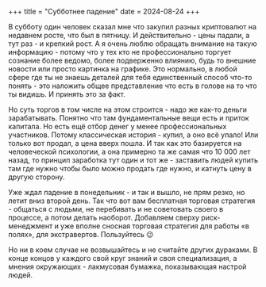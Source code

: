 +++
title = "Субботнее падение"
date = 2024-08-24
+++

В субботу один человек сказал мне что закупил разных криптовалют на недавнем росте, что был в пятницу. И действительно - цены падали, а тут раз - и крепкий рост. А я очень люблю обращать внимание на такую информацию - потому что у тех кто не профессионально торгует сознание более ведомо, более подверженно влиянию, будь то внешние новости или просто картинка на графике. Это нормально, в любой сфере где ты не знаешь деталей для тебя единственный способ что-то понять - это наложить общее представление что есть в голове на то что ты видишь. И принять это за факт.

Но суть торгов в том числе на этом строится - надо же как-то деньги зарабатывать. Понятно что там фундаментальные вещи есть и приток капитала. Но есть ещё отбор денег у менее профессиональных участников. Потому классическая история - купил, а оно всё упало! Или только вот продал, а цена вверх пошла. И так как это базируется на человеческой психологии, а она примерно та же самая что 10 000 лет назад, то принцип заработка тут один и тот же - заставить людей купить там где нужно чтобы было можно продать где нужно, и катнуть цену в другую сторону.

Уже ждал падение в понедельник - и так и вышло, не прям резко, но летит вниз второй день. Так что вот вам бесплатная торговая стратегия - общаться с людьми, не перебивать и не советовать своего в процессе, а потом делать наоборот. Добавляем сверху риск-менеджмент и уже вполне сносная торговая стратегия для работы «в полях», для экстравертов. Пользуйтесь 😉

Но ни в коем случае не возвышайтесь и не считайте других дураками. В конце концов у каждого свой круг знаний и своя специализация, а мнения окружающих - лакмусовая бумажка, показывающая настрой людей.
